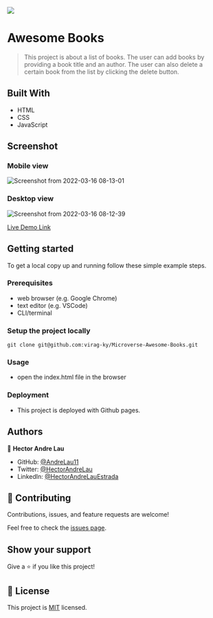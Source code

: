 ![](https://img.shields.io/badge/Microverse-blueviolet)

# Awesome Books

> This project is about a list of books. The user can add books by providing a book title and an author. The user can also delete a certain book from the list by clicking the delete button.

## Built With

- HTML
- CSS
- JavaScript

## Screenshot
### Mobile view
![Screenshot from 2022-03-16 08-13-01](https://user-images.githubusercontent.com/79658534/158528277-f442b683-e5a0-41fa-adad-44166462cdb5.png)


### Desktop view
![Screenshot from 2022-03-16 08-12-39](https://user-images.githubusercontent.com/79658534/158528339-2946c2bd-56ed-4865-bed7-e272edb1fe74.png)

[Live Demo Link](https://andrelau11.github.io/Awesome_Books_Modules/)

## Getting started

To get a local copy up and running follow these simple example steps.

### Prerequisites
* web browser (e.g. Google Chrome)
* text editor (e.g. VSCode)
* CLI/terminal

### Setup the project locally
```
git clone git@github.com:virag-ky/Microverse-Awesome-Books.git
```

### Usage
* open the index.html file in the browser

### Deployment
* This project is deployed with Github pages.



## Authors

👤 **Hector Andre Lau**

- GitHub: [@AndreLau11](https://github.com/AndreLau11)
- Twitter: [@HectorAndreLau](https://twitter.com/HectorAndreLau)
- LinkedIn: [@HectorAndreLauEstrada](https://www.linkedin.com/in/h%C3%A9ctor-andr%C3%A9-lau-estrada-b4947795/)

## 🤝 Contributing

Contributions, issues, and feature requests are welcome!

Feel free to check the [issues page](https://github.com/AndreLau11/Awesome_Books_Modules/issues).

## Show your support

Give a ⭐️ if you like this project!

## 📝 License

This project is [MIT](./MIT.md) licensed.
